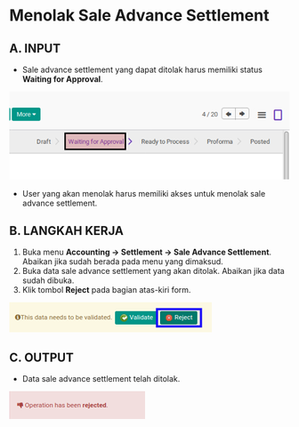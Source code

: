 # Menolak Sale Advance Settlement

## A. INPUT

* Sale advance settlement yang dapat ditolak harus memiliki status **Waiting for Approval**.

![](../../img/sale-advance-settlement/status-waiting-for-approval.png)

* User yang akan menolak harus memiliki akses untuk menolak sale advance settlement.

## B. LANGKAH KERJA

1. Buka menu **Accounting -> Settlement -> Sale Advance Settlement**. Abaikan jika sudah berada pada menu yang dimaksud.
2. Buka data sale advance settlement yang akan ditolak. Abaikan jika data sudah dibuka.
3. Klik tombol **Reject** pada bagian atas-kiri form.

![](../../img/sale-advance-settlement/tombol-reject.png)

## C. OUTPUT

* Data sale advance settlement telah ditolak.

![](../../img/sale-advance-settlement/output-ditolak.png)
